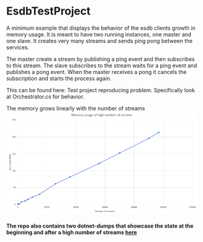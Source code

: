 # EsdbTestProject

A minimum example that displays the behavior of the esdb clients growth in memory usage. It is meant to have two running instances, one master and one slave. It creates very many streams and sends ping pong between the services.

The master create a stream by publishing a ping event and then subscribes to this stream. The slave subscribes to the stream waits for a ping event and publishes a pong event. When the master receives a pong it cancels the subscription and starts the process again.

This can be found here: Test project reproducing problem. Specifically look at Orchestrator.cs for behavior.

The memory grows linearly with the number of streams ![picture](https://github.com/Espen-Kalhagen-Element-Logic/EsdbTestProject/blob/main/Memory%20usage%20high%20number%20of%20streams.PNG?raw=true)

#### The repo also contains two dotnet-dumps that showcase the state at the beginning and after a high number of streams [here](https://github.com/Espen-Kalhagen-Element-Logic/EsdbTestProject/tree/main/dotnet-dumps)
